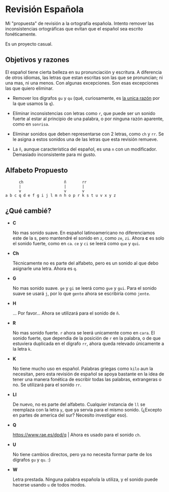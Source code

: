 # Revisión Española

Mi "propuesta" de revisión a la ortografía española. Intento remover las inconsistencias ortográficas que evitan que el español sea escrito fonéticamente.

Es un proyecto casual.

## Objetivos y razones

El español tiene cierta belleza en su pronunciación y escritura. A diferencia de otros idiomas, las letras que estan escritas son las que se pronuncian; ni una mas, ni una menos. Con algunas excepciones. Son esas excepciones las que quiero eliminar.

- Remover los dígrafos `gu` y `qu` (qué, curiosamente, es [la unica razón](https://www.rae.es/dpd/q) por la que usamos la `q`).

- Eliminar inconsistencias con letras como `r`, que puede ser un sonido fuerte al estar al principio de una palabra, o por ninguna razón aparente, como en `sonrisa`.

- Eliminar sonidos que deben representarse con 2 letras, como `ch` y `rr`. Se le asigna a estos sonidos una de las letras que esta revisión remueve.

- La `ñ`, aunque característica del español, es una `n` con un modificador. Demasiado inconsistente para mi gusto.

## Alfabeto Propuesto

```
      ch                  ñ       rr
      |                   |       |
      v                   v       v
a b c q d e f g i j l m n h o p r k s t u v x y z
```

## ¿Qué cambié?

- **C**
    
    No mas sonido suave. En español latinoamericano no diferenciamos este de la s, pero mantendré el sonido en `z`, como `ze`, `zi`. Ahora **c** es solo el sonido fuerte, como en `ca`. `ce` y `ci` se leerá como `que` y `qui`.

- **Ch**
    
    Técnicamente no es parte del alfabeto, pero es un sonido al que debo asignarle una letra. Ahora es `q`.

- **G**
    
    No mas sonido suave. `ge` y `gi` se leerá como `gue` y `gui`. Para el sonido suave se usará `j`, por lo que `gente` ahora se escribiría como `jente`.

- **H**
    
    ... Por favor... Ahora se utilizará para el sonido de `ñ`.

- **R**
    
    No mas sonido fuerte. `r` ahora se leerá unicamente como en `cara`. El sonido fuerte, que dependía de la posición de `r` en la palabra, o de que estuviera duplicada en el dígrafo `rr`, ahora queda relevado únicamente a la letra `k`.

- **K**
    
    No tiene mucho uso en español. Palabras griegas como `kilo` aun la necesitan, pero esta revisión de español se apoya bastante en la idea de tener una manera fonética de escribir todas las palabras, extrangeras o no. Se utilizará para el sonido `rr`.

- **Ll**
    
    De nuevo, no es parte del alfabeto. Cualquier instancia de `ll` se reemplaza con la letra `y`, que ya servía para el mismo sonido. (¿Excepto en partes de america del sur? Necesito investigar eso).

- **Q**
    
    https://www.rae.es/dpd/q | Ahora es usado para el sonido `ch`.

- **U**
    
    No tiene cambios directos, pero ya no necesita formar parte de los dígrafos `gu` y `qu`. :)

- **W**
    
    Letra prestada. Ninguna palabra española la utiliza, y el sonido puede hacerse usando `u` de todos modos.

